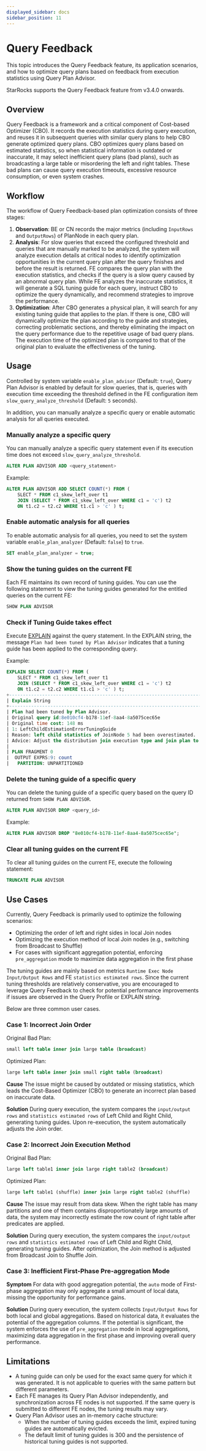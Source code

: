 ```yaml
---
displayed_sidebar: docs
sidebar_position: 11
---
```


# Query Feedback

This topic introduces the Query Feedback feature, its application scenarios, and how to optimize query plans based on feedback from execution statistics using Query Plan Advisor.

StarRocks supports the Query Feedback feature from v3.4.0 onwards.

## Overview

Query Feedback is a framework and a critical component of Cost-based Optimizer (CBO). It records the execution statistics during query execution, and reuses it in subsequent queries with similar query plans to help CBO generate optimized query plans. CBO optimizes query plans based on estimated statistics, so when statistical information is outdated or inaccurate, it may select inefficient query plans (bad plans), such as broadcasting a large table or misordering the left and right tables. These bad plans can cause query execution timeouts, excessive resource consumption, or even system crashes.

## Workflow

The workflow of Query Feedback-based plan optimization consists of three stages:

1. **Observation**: BE or CN records the major metrics (including `InputRows` and `OutputRows`) of PlanNode in each query plan.
2. **Analysis**: For slow queries that exceed the configured threshold and queries that are manually marked to be analyzed, the system will analyze execution details at critical nodes to identify optimization opportunities in the current query plan after the query finishes and before the result is returned. FE compares the query plan with the execution statistics, and checks if the query is a slow query caused by an abnormal query plan. While FE analyzes the inaccurate statistics, it will generate a SQL tuning guide for each query, instruct CBO to optimize the query dynamically, and recommend strategies to improve the performance.
3. **Optimization**: After CBO generates a physical plan, it will search for any existing tuning guide that applies to the plan. If there is one, CBO will dynamically optimize the plan according to the guide and strategies, correcting problematic sections, and thereby eliminating the impact on the query performance due to the repetitive usage of bad query plans. The execution time of the optimized plan is compared to that of the original plan to evaluate the effectiveness of the tuning.

## Usage

Controlled by system variable `enable_plan_advisor` (Default: `true`), Query Plan Advisor is enabled by default for slow queries, that is, queries with execution time exceeding the threshold defined in the FE configuration item `slow_query_analyze_threshold` (Default: `5` seconds).

In addition, you can manually analyze a specific query or enable automatic analysis for all queries executed.

### Manually analyze a specific query

You can manually analyze a specific query statement even if its execution time does not exceed `slow_query_analyze_threshold`.

```SQL
ALTER PLAN ADVISOR ADD <query_statement>
```

Example:

```SQL
ALTER PLAN ADVISOR ADD SELECT COUNT(*) FROM (
    SLECT * FROM c1_skew_left_over t1 
    JOIN (SELECT * FROM c1_skew_left_over WHERE c1 = 'c') t2 
    ON t1.c2 = t2.c2 WHERE t1.c1 > 'c' ) t;
```

### Enable automatic analysis for all queries

To enable automatic analysis for all queries, you need to set the system variable `enable_plan_analyzer` (Default: `false`) to `true`.

```SQL
SET enable_plan_analyzer = true;
```

### Show the tuning guides on the current FE

Each FE maintains its own record of tuning guides. You can use the following statement to view the tuning guides generated for the entitled queries on the current FE:

```SQL
SHOW PLAN ADVISOR
```

### Check if Tuning Guide takes effect

Execute [EXPLAIN](../sql-reference/sql-statements/cluster-management/plan_profile/EXPLAIN.md) against the query statement. In the EXPLAIN string, the message `Plan had been tuned by Plan Advisor` indicates that a tuning guide has been applied to the corresponding query.

Example:

```SQL
EXPLAIN SELECT COUNT(*) FROM (
    SLECT * FROM c1_skew_left_over t1 
    JOIN (SELECT * FROM c1_skew_left_over WHERE c1 = 'c') t2 
    ON t1.c2 = t2.c2 WHERE t1.c1 > 'c' ) t;
+-----------------------------------------------------------------------------------------------+
| Explain String                                                                                |
+-----------------------------------------------------------------------------------------------+
| Plan had been tuned by Plan Advisor.                                                          |
| Original query id:8e010cf4-b178-11ef-8aa4-8a5075cec65e                                        |
| Original time cost: 148 ms                                                                    |
| 1: LeftChildEstimationErrorTuningGuide                                                        |
| Reason: left child statistics of JoinNode 5 had been overestimated.                           |
| Advice: Adjust the distribution join execution type and join plan to improve the performance. |
|                                                                                               |
| PLAN FRAGMENT 0                                                                               |
|  OUTPUT EXPRS:9: count                                                                        |
|   PARTITION: UNPARTITIONED                                           
```

### Delete the tuning guide of a specific query

You can delete the tuning guide of a specific query based on the query ID returned from `SHOW PLAN ADVISOR`.

```SQL
ALTER PLAN ADVISOR DROP <query_id>
```

Example:

```SQL
ALTER PLAN ADVISOR DROP "8e010cf4-b178-11ef-8aa4-8a5075cec65e";
```

### Clear all tuning guides on the current FE

To clear all tuning guides on the current FE, execute the following statement:

```SQL
TRUNCATE PLAN ADVISOR
```

## Use Cases

Currently, Query Feedback is primarily used to optimize the following scenarios:

- Optimizing the order of left and right sides in local Join nodes
- Optimizing the execution method of local Join nodes (e.g., switching from Broadcast to Shuffle)
- For cases with significant aggregation potential, enforcing `pre_aggregation` mode to maximize data aggregation in the first phase

The tuning guides are mainly based on metrics `Runtime Exec Node Input/Output Rows` and FE `statistics estimated rows`. Since the current tuning thresholds are relatively conservative, you are encouraged to leverage Query Feedback to check for potential performance improvements if issues are observed in the Query Profile or EXPLAIN string.

Below are three common user cases.

### Case 1: Incorrect Join Order

Original Bad Plan:

```SQL
small left table inner join large table (broadcast)
```

Optimized Plan:

```SQL
large left table inner join small right table (broadcast)
```

**Cause** The issue might be caused by outdated or missing statistics, which leads the Cost-Based Optimizer (CBO) to generate an incorrect plan based on inaccurate data.

**Solution** During query execution, the system compares the `input/output rows` and `statistics estimated rows` of Left Child and Right Child, generating tuning guides. Upon re-execution, the system automatically adjusts the Join order.

### Case 2: Incorrect Join Execution Method

Original Bad Plan:

```SQL
large left table1 inner join large right table2 (broadcast)
```

Optimized Plan:

```SQL
large left table1 (shuffle) inner join large right table2 (shuffle)
```

**Cause** The issue may result from data skew. When the right table has many partitions and one of them contains disproportionately large amounts of data, the system may incorrectly estimate the row count of right table after predicates are applied.

**Solution** During query execution, the system compares the `input/output rows` and `statistics estimated rows` of Left Child and Right Child, generating tuning guides. After optimization, the Join method is adjusted from Broadcast Join to Shuffle Join.

### Case 3: Inefficient First-Phase Pre-aggregation Mode

**Symptom** For data with good aggregation potential, the `auto` mode of First-phase aggregation may only aggregate a small amount of local data, missing the opportunity for performance gains.

**Solution** During query execution, the system collects `Input/Output Rows` for both local and global aggregations. Based on historical data, it evaluates the potential of the aggregation columns. If the potential is significant, the system enforces the use of `pre_aggregation` mode in local aggregations, maximizing data aggregation in the first phase and improving overall query performance.

## Limitations

- A tuning guide can only be used for the exact same query for which it was generated. It is not applicable to queries with the same pattern but different parameters.
- Each FE manages its Query Plan Advisor independently, and synchronization across FE nodes is not supported. If the same query is submitted to different FE nodes, the tuning results may vary.
- Query Plan Advisor uses an in-memory cache structure:
  - When the number of tuning guides exceeds the limit, expired tuning guides are automatically evicted.
  - The default limit of tuning guides is 300 and the persistence of historical tuning guides is not supported.
